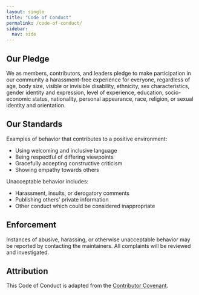 ```yaml
---
layout: single
title: "Code of Conduct"
permalink: /code-of-conduct/
sidebar:
  nav: side
---
```


## Our Pledge

We as members, contributors, and leaders pledge to make participation in our community a harassment-free experience for everyone, regardless of age, body size, visible or invisible disability, ethnicity, sex characteristics, gender identity and expression, level of experience, education, socio-economic status, nationality, personal appearance, race, religion, or sexual identity and orientation.

## Our Standards

Examples of behavior that contributes to a positive environment:

- Using welcoming and inclusive language
- Being respectful of differing viewpoints
- Gracefully accepting constructive criticism
- Showing empathy towards others

Unacceptable behavior includes:

- Harassment, insults, or derogatory comments
- Publishing others’ private information
- Other conduct which could be considered inappropriate

## Enforcement

Instances of abusive, harassing, or otherwise unacceptable behavior may be reported by contacting the maintainers. All complaints will be reviewed and investigated.

## Attribution

This Code of Conduct is adapted from the [Contributor Covenant](https://www.contributor-covenant.org/).
